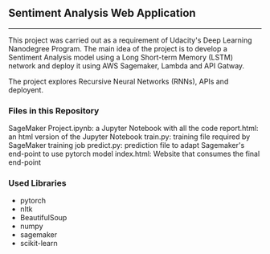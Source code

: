 ## Sentiment Analysis Web Application
---
This project was carried out as a requirement of Udacity's Deep Learning Nanodegree Program. The main idea of the project is to develop a Sentiment Analysis model using a Long Short-term Memory (LSTM) network and deploy it using AWS Sagemaker, Lambda and API Gatway.

The project explores Recursive Neural Networks (RNNs), APIs and deployent.

### Files in this Repository

SageMaker Project.ipynb: a Jupyter Notebook with all the code
report.html: an html version of the Jupyter Notebook
train.py: training file required by SageMaker training job
predict.py: prediction file to adapt Sagemaker's end-point to use pytorch model
index.html: Website that consumes the final end-point

### Used Libraries

- pytorch
- nltk
- BeautifulSoup
- numpy
- sagemaker
- scikit-learn